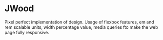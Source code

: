 # JWood
Pixel perfect implementation of design. Usage of flexbox features, em and rem scalable units, width percentage value, media queries fto make the web page fully responsive.
